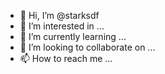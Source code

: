 - 👋 Hi, I’m @starksdf
- 👀 I’m interested in ...
- 🌱 I’m currently learning ...
- 💞️ I’m looking to collaborate on ...
- 📫 How to reach me ...

<!---
starksdf/starksdf is a ✨ special ✨ repository because its `README.md` (this file) appears on your GitHub profile.
You can click the Preview link to take a look at your changes.
--->
